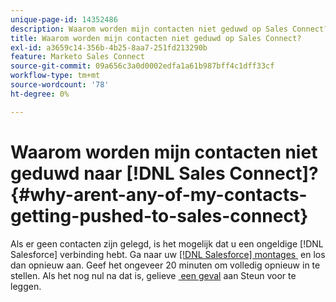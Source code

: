 ```yaml
---
unique-page-id: 14352486
description: Waarom worden mijn contacten niet geduwd op Sales Connect? - Marketo Docs - Productdocumentatie
title: Waarom worden mijn contacten niet geduwd op Sales Connect?
exl-id: a3659c14-356b-4b25-8aa7-251fd213290b
feature: Marketo Sales Connect
source-git-commit: 09a656c3a0d0002edfa1a61b987bff4c1dff33cf
workflow-type: tm+mt
source-wordcount: '78'
ht-degree: 0%

---
```


# Waarom worden mijn contacten niet geduwd naar [!DNL Sales Connect]? {#why-arent-any-of-my-contacts-getting-pushed-to-sales-connect}

Als er geen contacten zijn gelegd, is het mogelijk dat u een ongeldige [!DNL Salesforce] verbinding hebt. Ga naar uw [[!DNL Salesforce]  montages &#x200B;](https://toutapp.com/login) en los dan opnieuw aan. Geef het ongeveer 20 minuten om volledig opnieuw in te stellen. Als het nog nul na dat is, gelieve [&#x200B; een geval &#x200B;](https://nation.marketo.com/t5/Support/ct-p/Support#) aan Steun voor te leggen.
